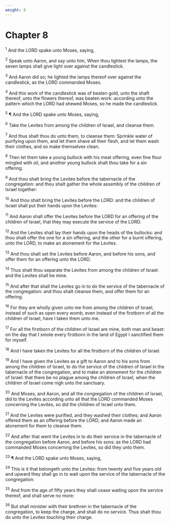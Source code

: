 ```yaml
---
weight: 8
---
```


# Chapter 8

<sup>1</sup> And the LORD spake unto Moses, saying, 

<sup>2</sup> Speak unto Aaron, and say unto him, When thou lightest the lamps, the seven lamps shall give light over against the candlestick. 

<sup>3</sup> And Aaron did so; he lighted the lamps thereof over against the candlestick, as the LORD commanded Moses. 

<sup>4</sup> And this work of the candlestick was of beaten gold, unto the shaft thereof, unto the flowers thereof, was beaten work: according unto the pattern which the LORD had shewed Moses, so he made the candlestick. 

<sup>5</sup> ¶ And the LORD spake unto Moses, saying, 

<sup>6</sup> Take the Levites from among the children of Israel, and cleanse them. 

<sup>7</sup> And thus shalt thou do unto them, to cleanse them: Sprinkle water of purifying upon them, and let them shave all their flesh, and let them wash their clothes, and so make themselves clean. 

<sup>8</sup> Then let them take a young bullock with his meat offering, even fine flour mingled with oil, and another young bullock shalt thou take for a sin offering. 

<sup>9</sup> And thou shalt bring the Levites before the tabernacle of the congregation: and thou shalt gather the whole assembly of the children of Israel together: 

<sup>10</sup> And thou shalt bring the Levites before the LORD: and the children of Israel shall put their hands upon the Levites: 

<sup>11</sup> And Aaron shall offer the Levites before the LORD for an offering of the children of Israel, that they may execute the service of the LORD. 

<sup>12</sup> And the Levites shall lay their hands upon the heads of the bullocks: and thou shalt offer the one for a sin offering, and the other for a burnt offering, unto the LORD, to make an atonement for the Levites. 

<sup>13</sup> And thou shalt set the Levites before Aaron, and before his sons, and offer them for an offering unto the LORD. 

<sup>14</sup> Thus shalt thou separate the Levites from among the children of Israel: and the Levites shall be mine. 

<sup>15</sup> And after that shall the Levites go in to do the service of the tabernacle of the congregation: and thou shalt cleanse them, and offer them for an offering. 

<sup>16</sup> For they are wholly given unto me from among the children of Israel; instead of such as open every womb, even instead of the firstborn of all the children of Israel, have I taken them unto me. 

<sup>17</sup> For all the firstborn of the children of Israel are mine, both man and beast: on the day that I smote every firstborn in the land of Egypt I sanctified them for myself. 

<sup>18</sup> And I have taken the Levites for all the firstborn of the children of Israel. 

<sup>19</sup> And I have given the Levites as a gift to Aaron and to his sons from among the children of Israel, to do the service of the children of Israel in the tabernacle of the congregation, and to make an atonement for the children of Israel: that there be no plague among the children of Israel, when the children of Israel come nigh unto the sanctuary. 

<sup>20</sup> And Moses, and Aaron, and all the congregation of the children of Israel, did to the Levites according unto all that the LORD commanded Moses concerning the Levites, so did the children of Israel unto them. 

<sup>21</sup> And the Levites were purified, and they washed their clothes; and Aaron offered them as an offering before the LORD; and Aaron made an atonement for them to cleanse them. 

<sup>22</sup> And after that went the Levites in to do their service in the tabernacle of the congregation before Aaron, and before his sons: as the LORD had commanded Moses concerning the Levites, so did they unto them. 

<sup>23</sup> ¶ And the LORD spake unto Moses, saying, 

<sup>24</sup> This is it that belongeth unto the Levites: from twenty and five years old and upward they shall go in to wait upon the service of the tabernacle of the congregation: 

<sup>25</sup> And from the age of fifty years they shall cease waiting upon the service thereof, and shall serve no more: 

<sup>26</sup> But shall minister with their brethren in the tabernacle of the congregation, to keep the charge, and shall do no service. Thus shalt thou do unto the Levites touching their charge. 


